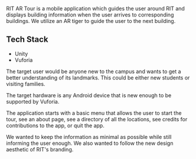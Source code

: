 RIT AR Tour is a mobile application which guides the user around RIT and displays building information when the user arrives to corresponding buildings. We utilize an AR tiger to guide the user to the next building.

## Tech Stack
- Unity
- Vuforia

The target user would be anyone new to the campus and wants to get a better understanding of its landmarks. This could be either new students or visiting families.

The target hardware is any Android device that is new enough to be supported by Vuforia.

The application starts with a basic menu that allows the user to start the tour, see an about page, see a directory of all the locations, see credits for contributions to the app, or quit the app.

We wanted to keep the information as minimal as possible while still informing the user enough. We also wanted to follow the new design aesthetic of RIT's branding.
